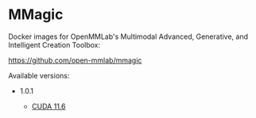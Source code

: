 # MMagic

Docker images for OpenMMLab's Multimodal Advanced, Generative, and Intelligent
Creation Toolbox:

https://github.com/open-mmlab/mmagic

Available versions:

* 1.0.1

  * [CUDA 11.6](1.0.1_cuda11.6)

